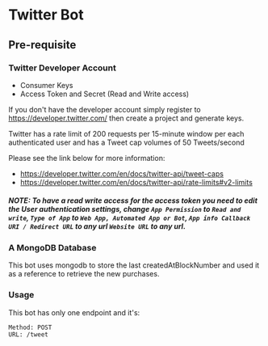 # Twitter Bot

## Pre-requisite

### Twitter Developer Account

- Consumer Keys
- Access Token and Secret (Read and Write access)

If you don't have the developer account simply register to https://developer.twitter.com/ then create a project and generate keys.

Twitter has a rate limit of 200 requests per 15-minute window per each authenticated user and has a Tweet cap volumes of 50 Tweets/second 

Please see the link below for more information:
- https://developer.twitter.com/en/docs/twitter-api/tweet-caps 
- https://developer.twitter.com/en/docs/twitter-api/rate-limits#v2-limits



##### NOTE: To have a read write access for the access token you need to edit the User authentication settings, change `App Permission` to `Read and write`, `Type of App` to `Web App, Automated App or Bot`, `App info Callback URI / Redirect URL` to any url `Website URL` to any url.

 
### A MongoDB Database
This bot uses mongodb to store the last createdAtBlockNumber and used it as a reference to retrieve the new purchases.


### Usage

This bot has only one endpoint and it's:

```
Method: POST
URL: /tweet
```

